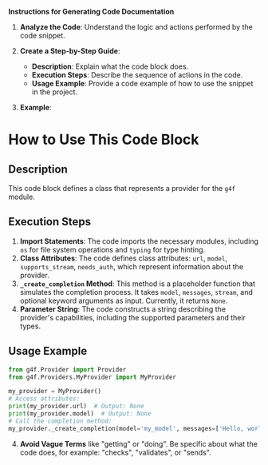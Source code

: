 **Instructions for Generating Code Documentation**

1. **Analyze the Code**: Understand the logic and actions performed by the code snippet.

2. **Create a Step-by-Step Guide**:
    - **Description**: Explain what the code block does.
    - **Execution Steps**: Describe the sequence of actions in the code.
    - **Usage Example**: Provide a code example of how to use the snippet in the project.

3. **Example**:

How to Use This Code Block
=========================================================================================

Description
-------------------------
This code block defines a class that represents a provider for the `g4f` module. 

Execution Steps
-------------------------
1. **Import Statements**: The code imports the necessary modules, including `os` for file system operations and `typing` for type hinting. 
2. **Class Attributes**: The code defines class attributes: `url`, `model`, `supports_stream`, `needs_auth`, which represent information about the provider. 
3. **`_create_completion` Method**: This method is a placeholder function that simulates the completion process. It takes `model`, `messages`, `stream`, and optional keyword arguments as input. Currently, it returns `None`. 
4. **Parameter String**: The code constructs a string describing the provider's capabilities, including the supported parameters and their types. 

Usage Example
-------------------------

```python
from g4f.Provider import Provider
from g4f.Providers.MyProvider import MyProvider

my_provider = MyProvider()
# Access attributes:
print(my_provider.url)  # Output: None
print(my_provider.model)  # Output: None
# Call the completion method:
my_provider._create_completion(model='my_model', messages=['Hello, world!'], stream=False) 
```

4. **Avoid Vague Terms** like "getting" or "doing". Be specific about what the code does, for example: "checks", "validates", or "sends".